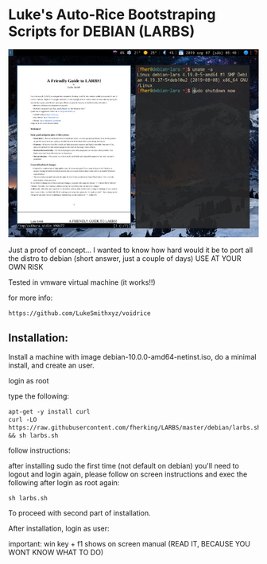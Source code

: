 # Luke's Auto-Rice Bootstraping Scripts for DEBIAN (LARBS)
![alt text](https://raw.githubusercontent.com/fherking/LARBS/master/larbs-debian.jpg)

Just a proof of concept...
I wanted to know how hard would it be to port all the distro to debian (short answer, just a couple of days)
USE AT YOUR OWN RISK

Tested in vmware virtual machine (it works!!)

for more info: 

	https://github.com/LukeSmithxyz/voidrice

## Installation:

Install a machine with image debian-10.0.0-amd64-netinst.iso, do a minimal install, and create an user.

login as root

type the following:

	apt-get -y install curl
	curl -LO https://raw.githubusercontent.com/fherking/LARBS/master/debian/larbs.sh && sh larbs.sh
	
follow instructions:

after installing sudo the first time (not default on debian) you'll need to logout and login again, please follow on screen instructions and  exec the following after login as root again:

	sh larbs.sh
	
To proceed with second part of installation.	

After installation, login as user:

important: win key + f1  shows on screen manual (READ IT, BECAUSE YOU WONT KNOW WHAT TO DO)
